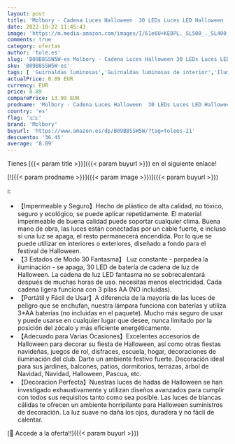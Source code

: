 ```yaml
---
layout: post
title: 'Molbory - Cadena Luces Halloween  30 LEDs Luces LED Halloween  Halloween Guirnalda Luces  Luces de Hadas de Pilas  Impermeable Luces de Cadena Decoración para Fiesta Halloween  Navidad  Interiores y Exteriores'
date: 2022-10-22 11:45:43
image: 'https://m.media-amazon.com/images/I/61e6U+KE8PL._SL500_._SL400_.jpg'
comments: true
category: ofertas
author: 'tole.es'
slug: 'B09B8SSW5W-es Molbory - Cadena Luces Halloween 30 LEDs Luces LED...'
sku: 'B09B8SSW5W-es'
tags: [ 'Guirnaldas luminosas','Guirnaldas luminosas de interior','Iluminación','molbory','navidad','🇪🇸', ]
actualPrice: 8.89 EUR
currency: EUR
price: 8.89
comparePrice: 13.99 EUR
prodname: 'Molbory - Cadena Luces Halloween  30 LEDs Luces LED Halloween  Halloween Guirnalda Luces  Luces de Hadas de Pilas  Impermeable Luces de Cadena Decoración para Fiesta Halloween  Navidad  Interiores y Exteriores'
country: 'es'
flag: '🇪🇸'
brand: 'Molbory'
buyurl: 'https://www.amazon.es/dp/B09B8SSW5W/?tag=tolees-21'
descuento: '36.45'
average: '8.89'
---
```


Tienes [{{< param title >}}]({{< param buyurl >}}) en el siguiente enlace!

[![{{< param prodname >}}]({{< param image >}})]({{< param buyurl >}})

ℹ️:

- 【Impermeable y Seguro】Hecho de plástico de alta calidad, no tóxico, seguro y ecológico, se puede aplicar repetidamente. El material impermeable de buena calidad puede soportar cualquier clima. Buena mano de obra, las luces están conectadas por un cable fuerte, e incluso si una luz se apaga, el resto permanecerá encendida. Por lo que se puede utilizar en interiores o exteriores, diseñado a fondo para el festival de Halloween.
- 【3 Estados de Modo 30 Fantasma】 Luz constante - parpadea la iluminación - se apaga, 30 LED de batería de cadena de luz de Halloween. La cadena de luz LED fantasma no se sobrecalentará después de muchas horas de uso. necesitas menos electricidad. Cada cadena ligera funciona con 3 pilas AA (NO incluidas).
- 【Portátil y Fácil de Usar】A diferencia de la mayoría de las luces de peligro que se enchufan, nuestra lámpara funciona con baterías y utiliza 3*AA baterías (no incluidas en el paquete). Mucho más seguro de usar y puede usarse en cualquier lugar que desee, nunca limitado por la posición del zócalo y más eficiente energéticamente.
- 【Adecuado para Varias Ocasiones】Excelentes accesorios de Halloween para decorar su fiesta de Halloween, así como otras fiestas navideñas, juegos de rol, disfraces, escuela, hogar, decoraciones de iluminación del club. Darte un ambiente festivo fuerte. Decoración ideal para sus jardines, balcones, patios, dormitorios, terrazas, árbol de Navidad, Navidad, Halloween, Pascua, etc.
- 【Decoracion Perfecta】Nuestras luces de hadas de Halloween se han investigado exhaustivamente y utilizan diseños avanzados para cumplir con todos sus requisitos tanto como sea posible. Las luces de blancas cálidas te ofrecen un ambiente horripilante para Halloween suministros de decoración. La luz suave no daña los ojos, duradera y no fácil de calentar.

[🛒 Accede a la oferta!!]({{< param buyurl >}})

